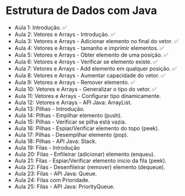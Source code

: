 # Estrutura de Dados com Java
- Aula 1: Introdução. ✅
- Aula 2: Vetores e Arrays - Introdução. ✅
- Aula 3: Vetores e Arrays - Adicionar elemento no final do vetor. ✅
- Aula 4: Vetores e Arrays - tamanho e imprimir elementos. ✅
- Aula 5: Vetores e Arrays - Obter elemento de uma posição. ✅
- Aula 6: Vetores e Arrays - Verificar se elemento existe. ✅
- Aula 7: Vetores e Arrays - Add elemento em qualquer posição. ✅
- Aula 8: Vetores e Arrays - Aumentar capacidade do vetor. ✅
- Aula 9: Vetores e Arrays - Remover elemento. ✅
- Aula 10: Vetores e Arrays - Generalizar o tipo do vetor. ✅
- Aula 11: Vetores e Arrays - Configurar tipo dinamicamente.
- Aula 12: Vetores e Arrays - API Java: ArrayList.
- Aula 13: Pilhas - Introdução.
- Aula 14: Pilhas - Empilhar elemento (push).
- Aula 15: Pilhas - Verificar se pilha está vazia.
- Aula 16: Pilhas - Espiar/Verificar elemento do topo (peek).
- Aula 17: Pilhas - Desempilhar elemento (pop).
- Aula 18: Pilhas - API Java: Stack.
- Aula 19: Filas - Introdução
- Aula 20: Filas - Enfileirar (adicionar) elemento (enqueu).
- Aula 21: Filas - Espiar/Verificar elemento inicio da fila (peek).
- Aula 22: Filas - Desenfileirar (remover) elemento (dequeue).
- Aula 23: Filas - API Java: Queue.
- Aula 24: Filas com Prioridade.
- Aula 25: Filas - API Java: PriorityQueue.